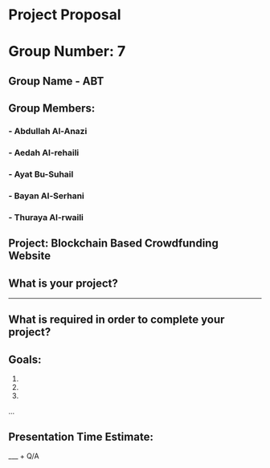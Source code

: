 # Project Proposal

# Group Number: 7

## Group Name - ABT

## Group Members:
### - Abdullah Al-Anazi
### - Aedah Al-rehaili
### - Ayat Bu-Suhail
### - Bayan Al-Serhani
### - Thuraya Al-rwaili

## Project: Blockchain Based Crowdfunding Website


## What is your project? 
___

## What is required in order to complete your project?

## Goals: 
1.

2. 

3. 

...

## Presentation Time Estimate:
___ + Q/A

